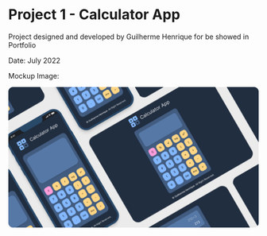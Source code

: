 <h1>Project 1 - Calculator App</h1>

<p>Project designed and developed by Guilherme Henrique for be showed in Portfolio</p>

<span>Date: July 2022</span>

<span>Mockup Image:</span>

![Screenshot](mockupImage.png)
